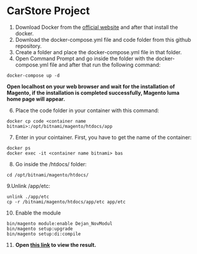 # CarStore Project

1. Download Docker from the [official website](https://www.docker.com) and after that install the docker.
3. Download the docker-compose.yml file and code folder from this github repository.
4. Create a folder and place the docker-compose.yml file in that folder.
5. Open Command Prompt and go inside the folder with the docker-compose.yml file and after that run the following command:
```
docker-compose up -d
```
**Open localhost on your web browser and wait for the installation of Magento, if the installation is completed successfully, Magento luma home page will appear.**

6. Place the code folder in your container with this command: 
```
docker cp code <container name bitnami>:/opt/bitnami/magento/htdocs/app
```
7. Enter in your cointainer. First, you have to get the name of the container: 
```
docker ps
docker exec -it <container name bitnami> bas
```
8. Go inside the /htdocs/ folder:
```
cd /opt/bitnami/magento/htdocs/
```
9.Unlink /app/etc:
```
unlink ./app/etc
cp -r /bitnami/magento/htdocs/app/etc app/etc
```
10. Enable the module
```
bin/magento module:enable Dejan_NovModul
bin/magento setup:upgrade
bin/magento setup:di:compile
```
11. **Open [this link](http://localhost/dejan/index/index/) to view the result.**

